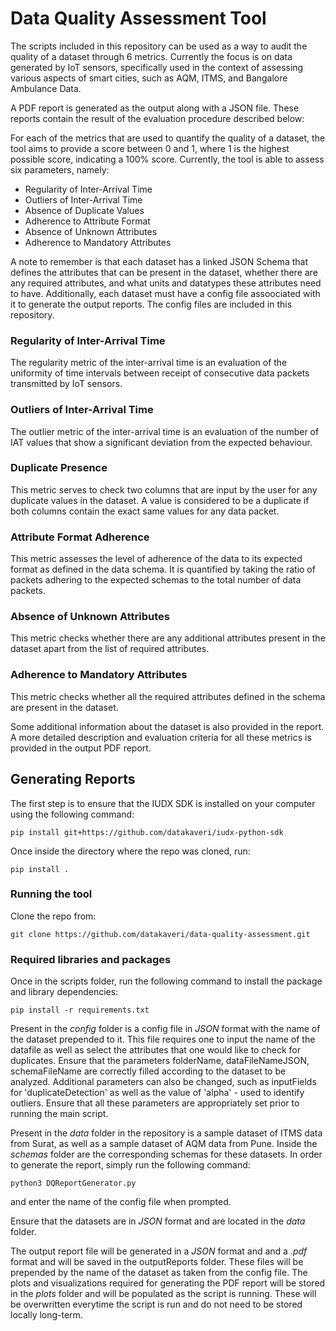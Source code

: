 # Data Quality Assessment Tool

The scripts included in this repository can be used as a way to audit the quality of a dataset through 6 metrics. Currently the focus is on data generated by IoT sensors, specifically used in the context of assessing various aspects of smart cities, such as AQM, ITMS, and Bangalore Ambulance Data.

A PDF report is generated as the output along with a JSON file. These reports contain the result of the evaluation procedure described below:

For each of the metrics that are used to quantify the quality of a dataset, the tool aims to provide a score between 0 and 1, where 1 is the highest possible score, indicating a 100% score.
Currently, the tool is able to assess six parameters, namely:

- Regularity of Inter-Arrival Time
- Outliers of Inter-Arrival Time
- Absence of Duplicate Values
- Adherence to Attribute Format
- Absence of Unknown Attributes
- Adherence to Mandatory Attributes

A note to remember is that each dataset has a linked JSON Schema that defines the attributes that can be present in the dataset, whether there are any required attributes, and what units and datatypes these attributes need to have. Additionally, each dataset must have a config file assoociated with it to generate the output reports. The config files are included in this repository.


### Regularity of Inter-Arrival Time

The regularity metric of the inter-arrival time is an evaluation of the uniformity of time intervals between receipt of consecutive data packets transmitted by IoT sensors. 


### Outliers of Inter-Arrival Time

The outlier metric of the inter-arrival time is an evaluation of the number of IAT values that show a significant deviation from the expected behaviour.


### Duplicate Presence

This metric serves to check two columns that are input by the user for any duplicate values in the dataset. A value is considered to be a duplicate if both columns contain the exact same values for any data packet. 

### Attribute Format Adherence

This metric assesses the level of adherence of the data to its expected format as defined in the data schema.
It is quantified by taking the ratio of packets adhering to the expected schemas to the total number of data packets.

### Absence of Unknown Attributes

This metric checks whether there are any additional attributes present in the dataset apart from the list of required attributes.

### Adherence to Mandatory Attributes

This metric checks whether all the required attributes defined in the schema are present in the dataset.


Some additional information about the dataset is also provided in the report. A more detailed description and evaluation criteria for all these metrics is provided in the output PDF report.

## Generating Reports
The first step is to ensure that the IUDX SDK is installed on your computer using the following command:

```console
pip install git+https://github.com/datakaveri/iudx-python-sdk
```
Once inside the directory where the repo was cloned, run:
```console
pip install .
```
### Running the tool
Clone the repo from:

``` console
git clone https://github.com/datakaveri/data-quality-assessment.git
```

### Required libraries and packages
Once in the scripts folder, run the following command to install the package and library dependencies:

```console
pip install -r requirements.txt
```

Present in the *config* folder is a config file in *JSON* format with the name of the dataset prepended to it. This file requires one to input the name of the datafile as well as select the attributes that one would like to check for duplicates. Ensure that the parameters folderName, dataFileNameJSON, schemaFileName are correctly filled according to the dataset to be analyzed. Additional parameters can also be changed, such as inputFields for 'duplicateDetection' as well as the value of 'alpha' - used to identify outliers. Ensure that all these parameters are appropriately set prior to running the main script.

Present in the *data* folder in the repository is a sample dataset of ITMS data from Surat, as well as a sample dataset of AQM data from Pune. Inside the *schemas* folder are the corresponding schemas for these datasets. In order to generate the report, simply run the following command:

```console
python3 DQReportGenerator.py
```
and enter the name of the config file when prompted.

Ensure that the datasets are in *JSON* format and are located in the *data* folder.

The output report file will be generated in a *JSON* format and and a *.pdf* format and will be saved in the outputReports folder. These files will be prepended by the name of the dataset as taken from the config file. The plots and visualizations required for generating the PDF report will be stored in the *plots* folder and will be populated as the script is running. These will be overwritten everytime the script is run and do not need to be stored locally long-term.
